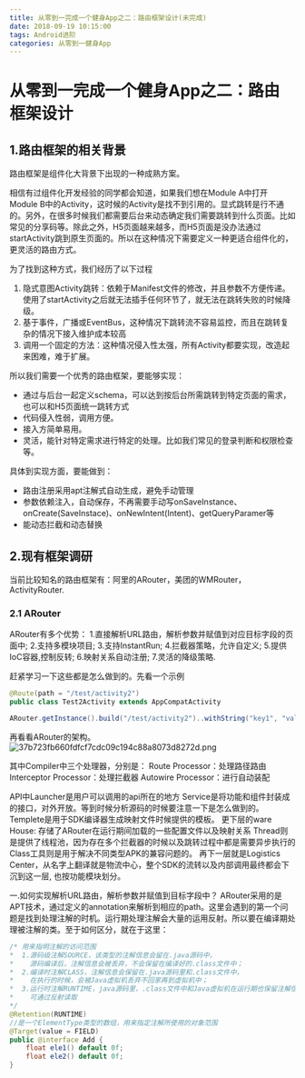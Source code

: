 ```yaml
---
title: 从零到一完成一个健身App之二：路由框架设计(未完成)
date: 2018-09-19 10:15:00
tags: Android进阶
categories: 从零到一健身App
---
```


# 从零到一完成一个健身App之二：路由框架设计
## 1.路由框架的相关背景
路由框架是组件化大背景下出现的一种成熟方案。

相信有过组件化开发经验的同学都会知道，如果我们想在Module A中打开Module B中的Activity，这时候的Activity是找不到引用的。显式跳转是行不通的。另外，在很多时候我们都需要后台来动态确定我们需要跳转到什么页面。比如常见的分享码等。除此之外，H5页面越来越多，而H5页面是没办法通过startActivity跳到原生页面的。所以在这种情况下需要定义一种更适合组件化的，更灵活的路由方式。

为了找到这种方式，我们经历了以下过程
1. 隐式意图Activity跳转：依赖于Manifest文件的修改，并且参数不方便传递。使用了startActivity之后就无法插手任何环节了，就无法在跳转失败的时候降级。
2. 基于事件，广播或EventBus，这种情况下跳转流不容易监控，而且在跳转复杂的情况下接入维护成本较高
3. 调用一个固定的方法：这种情况侵入性太强，所有Activity都要实现，改造起来困难，难于扩展。


所以我们需要一个优秀的路由框架，要能够实现：
- 通过与后台一起定义schema，可以达到按后台所需跳转到特定页面的需求，也可以和H5页面统一跳转方式
- 代码侵入性弱，调用方便。
- 接入方简单易用。
- 灵活，能针对特定需求进行特定的处理。比如我们常见的登录判断和权限检查等。

具体到实现方面，要能做到：
- 路由注册采用apt注解式自动生成，避免手动管理
- 参数依赖注入，自动保存，不再需要手动写onSaveInstance、onCreate(SaveInstace)、onNewIntent(Intent)、getQueryParamer等
- 能动态拦截和动态替换

## 2.现有框架调研
当前比较知名的路由框架有：阿里的ARouter，美团的WMRouter，ActivityRouter.

### 2.1 ARouter
ARouter有多个优势：
1.直接解析URL路由，解析参数并赋值到对应目标字段的页面中;
2.支持多模块项目;
3.支持InstantRun;
4.拦截器策略，允许自定义;
5.提供IoC容器,控制反转;
6.映射关系自动注册;
7.灵活的降级策略.

赶紧学习一下这些都是怎么做到的。先看一个示例
```java
@Route(path = "/test/activity2")
public class Test2Activity extends AppCompatActivity

ARouter.getInstance().build("/test/activity2")..withString("key1", "value1").navigation();
```

再看看ARouter的架构。
![37b723fb660fdfcf7cdc09c194c88a8073d8272d.png](http://ovkwd4vse.bkt.clouddn.com/37b723fb660fdfcf7cdc09c194c88a8073d8272d.png)

其中Compiler中三个处理器，分别是：
Route Processor：处理路径路由
Interceptor Processor：处理拦截器
Autowire Processor：进行自动装配

API中Launcher是用户可以调用的api所在的地方
Service是将功能和组件封装成的接口，对外开放。等到时候分析源码的时候要注意一下是怎么做到的。
Templete是用于SDK编译器生成映射文件时候提供的模板。
更下层的ware House: 存储了ARouter在运行期间加载的一些配置文件以及映射关系
Thread则是提供了线程池，因为存在多个拦截器的时候以及跳转过程中都是需要异步执行的
Class工具则是用于解决不同类型APK的兼容问题的。
再下一层就是Logistics Center，从名字上翻译就是物流中心，整个SDK的流转以及内部调用最终都会下沉到这一层, 也按功能模块划分。

一.如何实现解析URL路由，解析参数并赋值到目标字段中？
ARouter采用的是APT技术，通过定义的annotation来解析到相应的path。这里会遇到的第一个问题是找到处理注解的时机。运行期处理注解会大量的运用反射。所以要在编译期处理被注解的类。至于如何区分，就在于这里：
```java
/* 用来指明注解的访问范围
*  1.源码级注解SOURCE，该类型的注解信息会留在.java源码中，
*    源码编译后，注解信息会被丢弃，不会保留在编译好的.class文件中；
*  2.编译时注解CLASS，注解信息会保留在.java源码里和.class文件中，
*    在执行的时候，会被Java虚拟机丢弃不回家再到虚拟机中；
*  3.运行时注解RUNTIME，java源码里，.class文件中和Java虚拟机在运行期也保留注解信息，
*    可通过反射读取
*/
@Retention(RUNTIME)
//是一个ElementType类型的数组，用来指定注解所使用的对象范围
@Target(value = FIELD)
public @interface Add {
    float ele1() default 0f;
    float ele2() default 0f;
}
```





